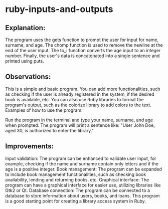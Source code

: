 # ruby-inputs-and-outputs

## Explanation:

The program uses the gets function to prompt the user for input for name, surname, and age.
The chomp function is used to remove the newline at the end of the user input.
The to_i function converts the age input to an integer number.
Finally, the user's data is concatenated into a single sentence and printed using puts.

## Observations:

This is a simple and basic program. You can add more functionalities, such as checking if the user is already registered in the system, if the desired book is available, etc.
You can also use Ruby libraries to format the program's output, such as the colorize library to add colors to the text.
Examples of how to use the program:

Run the program in the terminal and type your name, surname, and age when prompted.
The program will print a sentence like: "User John Doe, aged 30, is authorized to enter the library."

## Improvements:

Input validation: The program can be enhanced to validate user input, for example, checking if the name and surname contain only letters and if the age is a positive integer.
Book management: The program can be expanded to include book management functionalities, such as checking book availability, lending and returning books, etc.
Graphical interface: The program can have a graphical interface for easier use, utilizing libraries like Gtk2 or Qt.
Database connection: The program can be connected to a database to store information about users, books, and loans.
This program is a good starting point for creating a library access system in Ruby.
